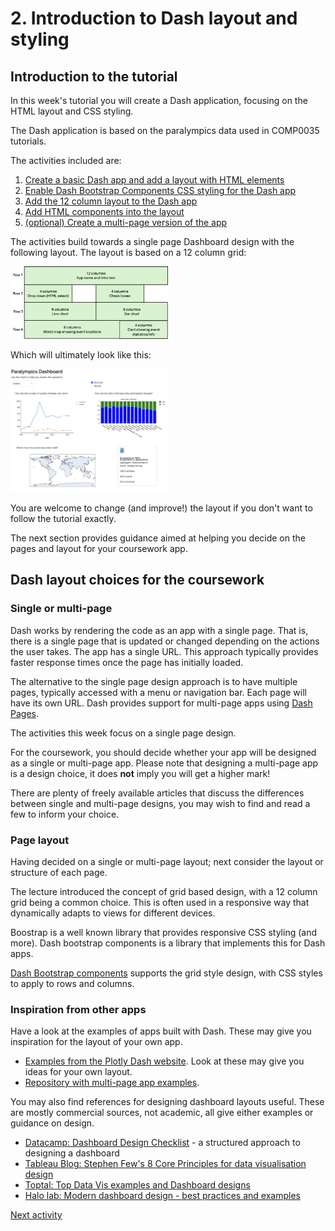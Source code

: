 # 2. Introduction to Dash layout and styling

## Introduction to the tutorial

In this week's tutorial you will create a Dash application, focusing on the HTML layout and CSS styling.

The Dash application is based on the paralympics data used in COMP0035 tutorials.

The activities included are:

1. [Create a basic Dash app and add a layout with HTML elements](1-3-dash-app-layout)
2. [Enable Dash Bootstrap Components CSS styling for the Dash app](1-4-add-bootstrap)
3. [Add the 12 column layout to the Dash app](1-5-12columnlayout)
4. [Add HTML components into the layout](1-6-add-html-components)
5. [(optional) Create a multi-page version of the app](1-7-multipage-app)

The activities build towards a single page Dashboard design with the following layout. The layout is based on a 12
column grid:

<img alt="12 column grid layout" src="../img/grid.png" style="width: 50%;">

Which will ultimately look like this:

<img alt="Paralympics app screenshot" src="../img/paralympics-final.png" style="width: 50%;">

You are welcome to change (and improve!) the layout if you don't want to follow the tutorial exactly.

The next section provides guidance aimed at helping you decide on the pages and layout for your coursework app.

## Dash layout choices for the coursework

### Single or multi-page

Dash works by rendering the code as an app with a single page. That is, there is a single page that is updated or
changed depending on the actions the user takes. The app has a single URL. This approach typically provides faster
response times once the page has initially loaded.

The alternative to the single page design approach is to have multiple pages, typically accessed with a menu or
navigation bar. Each page will have its own URL. Dash provides support for multi-page apps
using [Dash Pages](https://dash.plotly.com/urls).

The activities this week focus on a single page design.

For the coursework, you should decide whether your app will be designed as a single or multi-page app. Please note
that designing a multi-page app is a design choice, it does **not** imply you will get a higher mark!

There are plenty of freely available articles that discuss the differences between single and multi-page designs, you
may wish to find and read a few to inform your choice.

### Page layout

Having decided on a single or multi-page layout; next consider the layout or structure of each page.

The lecture introduced the concept of grid based design, with a 12 column grid being a common choice. This is often used
in a responsive way that dynamically adapts to views for different devices.

Boostrap is a well known library that provides responsive CSS styling (and more). Dash bootstrap components is a library
that implements this for Dash apps.

[Dash Bootstrap components](https://dash-bootstrap-components.opensource.faculty.ai/docs/components/layout/) supports
the grid style design, with CSS styles to apply to rows and columns.

### Inspiration from other apps

Have a look at the examples of apps built with Dash. These may give you inspiration for the layout of your own app.

- [Examples from the Plotly Dash website](https://plotly.com/examples/dashboards/).
  Look at these may give you ideas for your own layout.
- [Repository with multi-page app examples](https://github.com/AnnMarieW/dash-multi-page-app-demos).

You may also find references for designing dashboard layouts useful. These are mostly commercial sources, not academic,
all give either examples or guidance on design.

- [Datacamp: Dashboard Design Checklist](https://www.datacamp.com/blog/infographic-dashboard-design-checklist?utm_source=google&utm_medium=paid_search&utm_campaignid=19589720821&utm_adgroupid=152984011174&utm_device=c&utm_keyword=&utm_matchtype=&utm_network=g&utm_adpostion=&utm_creative=719914245823&utm_targetid=dsa-2222697810718&utm_loc_interest_ms=&utm_loc_physical_ms=1006997&utm_content=DSA~blog~Data-Literacy&utm_campaign=230119_1-sea~dsa~tofu_2-b2c_3-row-p1_4-prc_5-na_6-na_7-le_8-pdsh-go_9-nb-e_10-na_11-na-fawnov24&gad_source=1&gbraid=0AAAAADQ9WsEUf8WvJuE98PZavHqYyYnCA&gclid=Cj0KCQiAire5BhCNARIsAM53K1h5oZxeCXHF8a1nM5IaIoSiu1uxCA68xk10Ed03IeykV_jz-X75hxcaAjxJEALw_wcB) -
  a structured approach to designing a dashboard
- [Tableau Blog: Stephen Few's 8 Core Principles for data visualisation design](https://www.tableau.com/blog/stephen-few-data-visualization)
- [Toptal: Top Data Vis examples and Dashboard designs](https://www.toptal.com/designers/dashboard-design/top-data-visualization-dashboard-examples)
- [Halo lab: Modern dashboard design - best practices and examples](https://www.halo-lab.com/blog/dashboard-design-examples)

[Next activity](1-3-dash-app-layout)